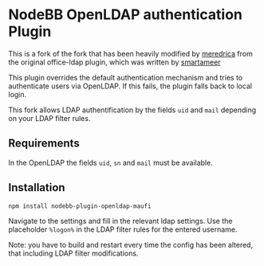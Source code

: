 # NodeBB OpenLDAP authentication Plugin

This is a fork of the fork that has been heavily modified by [meredrica](https://github.com/meredrica/nodebb-plugin-open-ldap) from the original office-ldap plugin, which was written by [smartameer](https://github.com/smartameer/nodebb-plugin-office-ldap)

This plugin overrides the default authentication mechanism and tries to authenticate users via OpenLDAP.
If this fails, the plugin falls back to local login.

This fork allows LDAP authentification by the fields `uid` and `mail` depending on your LDAP filter rules.


## Requirements

In the OpenLDAP the fields `uid`, `sn` and `mail` must be available.


## Installation

    npm install nodebb-plugin-openldap-maufi

Navigate to the settings and fill in the relevant ldap settings.
Use the placeholder `%logon%` in the LDAP filter rules for the entered username.

Note: you have to build and restart every time the config has been altered, that including LDAP filter modifications.
